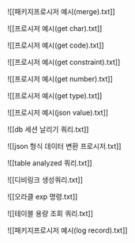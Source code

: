 ![[패키지프로시저 예시(merge).txt]]

![[프로시저 예시(get char).txt]]

![[프로시저 예시(get code).txt]]

![[프로시저 예시(get constraint).txt]]

![[프로시저 예시(get number).txt]]

![[프로시저 예시(get type).txt]]

![[프로시저 예시(json value).txt]]

![[db 세션 날리기 쿼리.txt]]

![[json 형식 데이터 변환 프로시저.txt]]

![[table analyzed 쿼리.txt]]

![[디비링크 생성쿼리.txt]]

![[오라클 exp 명령.txt]]

![[테이블 용량 조회 쿼리.txt]]

![[패키지프로시저 예시(log record).txt]]